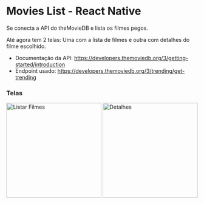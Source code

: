 # Movies List - React Native
Se conecta a API do theMovieDB e lista os filmes pegos.

Até agora tem 2 telas: Uma com a lista de filmes e outra com detalhes do filme escolhido.

- Documentação da API: https://developers.themoviedb.org/3/getting-started/introduction
- Endpoint usado: https://developers.themoviedb.org/3/trending/get-trending

### Telas
<p>
<img src="https://user-images.githubusercontent.com/55452057/187325920-3bbafb8c-2ad3-487d-96c0-879c30794702.png" alt="Listar Filmes" width="250"/>
<img src="https://user-images.githubusercontent.com/55452057/187326206-80eb1cc1-0555-4f41-9c74-6122d5a5567a.png" alt="Detalhes" width="250"/>
</p>
